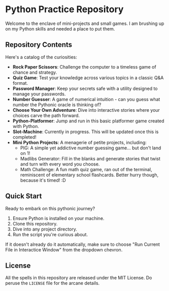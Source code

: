 # Python Practice Repository

Welcome to the enclave of mini-projects and small games. I am brushing up on my Python skills and needed a place to put them. 

## Repository Contents

Here's a catalog of the curiosities:

- **Rock Paper Scissors**: Challenge the computer to a timeless game of chance and strategy.
- **Quiz Game**: Test your knowledge across various topics in a classic Q&A format.
- **Password Manager**: Keep your secrets safe with a utility designed to manage your passwords.
- **Number Guesser**: A game of numerical intuition - can you guess what number the Pythonic oracle is thinking of?
- **Choose Your Own Adventure**: Dive into interactive stories where your choices carve the path forward.
- **Python-Platformer**: Jump and run in this basic platformer game created with Python.
- **Slot-Machine**: Currently in progress. This will be updated once this is completed! 
- **Mini Python Projects**: A menagerie of petite projects, including:
  - PIG: A simple yet addictive number guessing game... but don't land on 1!
  - Madlibs Generator: Fill in the blanks and generate stories that twist and turn with every word you choose.
  - Math Challenge: A fun math quiz game, ran out of the terminal, reminiscent of elementary school flashcards. Better hurry though, because it's timed! :D 

## Quick Start

Ready to embark on this pythonic journey?

1. Ensure Python is installed on your machine.
2. Clone this repository.
3. Dive into any project directory.
4. Run the script you're curious about.

If it doesn't already do it automatically, make sure to choose "Run Current File in Interactice Window" from the dropdown chevron. 

## License

All the spells in this repository are released under the MIT License. Do peruse the `LICENSE` file for the arcane details.